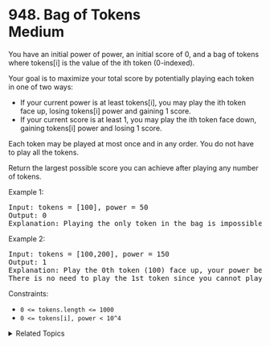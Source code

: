 # 948. Bag of Tokens<br> Medium

You have an initial power of power, an initial score of 0, and a bag of tokens where tokens[i] is the value of the ith token (0-indexed).

Your goal is to maximize your total score by potentially playing each token in one of two ways:

- If your current power is at least tokens[i], you may play the ith token face up, losing tokens[i] power and gaining 1 score.
- If your current score is at least 1, you may play the ith token face down, gaining tokens[i] power and losing 1 score.

Each token may be played at most once and in any order. You do not have to play all the tokens.

Return the largest possible score you can achieve after playing any number of tokens.

Example 1:

<pre>
Input: tokens = [100], power = 50
Output: 0
Explanation: Playing the only token in the bag is impossible because you either have too little power or too little score.
</pre>

Example 2:

<pre>
Input: tokens = [100,200], power = 150
Output: 1
Explanation: Play the 0th token (100) face up, your power becomes 50 and score becomes 1.
There is no need to play the 1st token since you cannot play it face up to add to your score.
</pre>

Constraints:

- `0 <= tokens.length <= 1000`
- `0 <= tokens[i], power < 10^4`

<details>

<summary> Related Topics </summary>

-   `Array`
-   `Two Pointer`
-	`Greedy`

</details>
